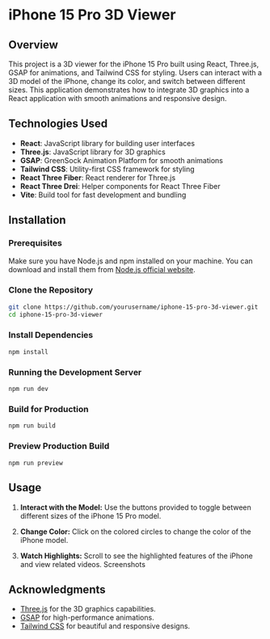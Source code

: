 # iPhone 15 Pro 3D Viewer

## Overview

This project is a 3D viewer for the iPhone 15 Pro built using React, Three.js, GSAP for animations, and Tailwind CSS for styling. Users can interact with a 3D model of the iPhone, change its color, and switch between different sizes. This application demonstrates how to integrate 3D graphics into a React application with smooth animations and responsive design.

## Technologies Used

- **React**: JavaScript library for building user interfaces
- **Three.js**: JavaScript library for 3D graphics
- **GSAP**: GreenSock Animation Platform for smooth animations
- **Tailwind CSS**: Utility-first CSS framework for styling
- **React Three Fiber**: React renderer for Three.js
- **React Three Drei**: Helper components for React Three Fiber
- **Vite**: Build tool for fast development and bundling

## Installation

### Prerequisites

Make sure you have Node.js and npm installed on your machine. You can download and install them from [Node.js official website](https://nodejs.org/).

### Clone the Repository

```bash
git clone https://github.com/yourusername/iphone-15-pro-3d-viewer.git
cd iphone-15-pro-3d-viewer
```

### Install Dependencies

```
npm install
```

### Running the Development Server

```
npm run dev
```

### Build for Production

```
npm run build
```

### Preview Production Build

```
npm run preview
```

## Usage

1. **Interact with the Model:** Use the buttons provided to toggle between different sizes of the iPhone 15 Pro model.
2. **Change Color:** Click on the colored circles to change the color of the iPhone model.

3. **Watch Highlights:** Scroll to see the highlighted features of the iPhone and view related videos.
  Screenshots

## Acknowledgments

- [Three.js](https://threejs.org/) for the 3D graphics capabilities.
- [GSAP](https://gsap.com/) for high-performance animations.
- [Tailwind CSS](https://tailwindcss.com/) for beautiful and responsive designs.
